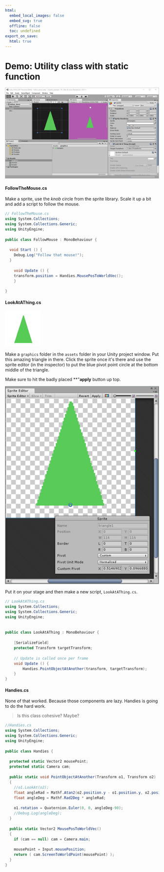 ```yaml
---
html:
  embed_local_images: false
  embed_svg: true
  offline: false
  toc: undefined
export_on_save:
  html: true
---
```

# Demo: Utility class with static function

![Pointy demo in Unity](assets/week4/utility_pointy_unity.png)

#### FollowTheMouse.cs

Make a sprite, use the _knob_ circle from the sprite library. Scale it up a bit and add a script to follow the mouse.

```cs
// FollowTheMouse.cs
using System.Collections;
using System.Collections.Generic;
using UnityEngine;

public class FollowMouse : MonoBehaviour {

  void Start () {
    Debug.Log("Follow that mouse!");
  }
	
	void Update () {
    transform.position = Handies.MousePosToWorldVec();
	}

}
```
#### LookAtAThing.cs

![triangle1](assets/week4/triangle1.png)

Make a `graphics` folder in the `assets` folder in your Unity project window. Put this amazing triangle in there. Click the sprite once it's there and use the sprite editor (in the inspector) to put the blue pivot point circle at the bottom middle of the triangle. 

Make sure to hit the badly placed **"**apply** button up top.

![Sprite editor](assets/week4/triangle_edit.png)

Put it on your stage and then make  a new script, `LookAtAThing.cs`.

```cs
// LookAtAThing.cs
using System.Collections;
using System.Collections.Generic;
using UnityEngine;


public class LookAtAThing : MonoBehaviour {

    [SerializeField]
    protected Transform targetTransform;

    // Update is called once per frame
    void Update () {
        Handies.PointObjectAtAnother(transform, targetTransform);     
	}
}
```

#### Handies.cs

None of that worked. Because those components are lazy. Handies is going to do the hard work. 
>Is this class cohesive? Maybe?

```cs
//Handies.cs
using System.Collections;
using System.Collections.Generic;
using UnityEngine;

public class Handies {

  protected static Vector2 mousePoint;
  protected static Camera cam;

  public static void PointObjectAtAnother(Transform o1, Transform o2)
  {
    //o1.LookAt(o2);
    float angleRad = Mathf.Atan2(o2.position.y - o1.position.y, o2.position.x - o1.position.x);
    float angleDeg = Mathf.Rad2Deg * angleRad;

    o1.rotation = Quaternion.Euler(0, 0, angleDeg-90);
    //Debug.Log(angleDeg);
  }

  public static Vector2 MousePosToWorldVec()
  {
    if (cam == null) cam = Camera.main;

    mousePoint = Input.mousePosition;
    return ( cam.ScreenToWorldPoint(mousePoint) );
  }
}
```
